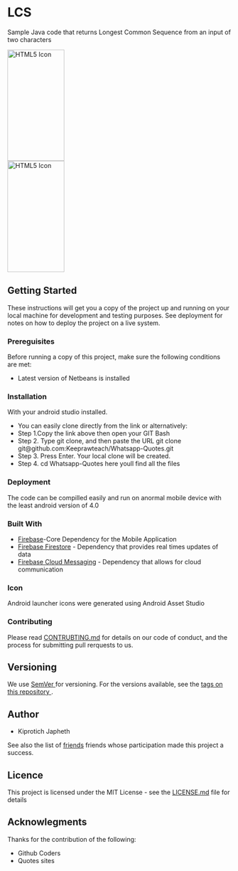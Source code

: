 # LCS
Sample Java code that returns Longest Common Sequence from an input of two characters
<!DOCTYPE html>
<html>
<head>
</head>
<div class="body">
                <div id="pictures" class="column half">
                   <img src="https://firebasestorage.googleapis.com/v0/b/quotes-efd75.appspot.com/o/a.png?alt=media&token=27945675-bbb6-46c4-9182-516a45b78915" alt="HTML5 Icon" style="width:128px;height:250px;">
                </div>
                <div id="contactform" class="column second">
                   <img src="https://firebasestorage.googleapis.com/v0/b/quotes-efd75.appspot.com/o/b.png?alt=media&token=7214049c-4cc1-4eaa-b601-4a3b296bdbb1" alt="HTML5 Icon" style="width:128px;height:250px;">
                   
              


<h2>Getting Started</h2>
<p>These instructions will get you a copy of the project up and running on your local machine for development and testing purposes. See deployment for notes on how to deploy the project on a live system.</p>
<h3>Prereguisites</h3>
<p>Before running a copy of this project, make sure the following conditions are met:</p>
<ul>
  <li>Latest version of Netbeans is installed</li>
 
  </ul>
<h3>Installation</h3>
<p> With your android studio installed. </p>
<ul>
  <li>You can easily clone directly from the link or alternatively: </li>
  <li>Step 1.Copy the link above then open your GIT Bash</li>
  <li>Step 2. Type git clone, and then paste the URL git clone git@github.com:Keeprawteach/Whatsapp-Quotes.git</li>
  <li> Step 3. Press Enter. Your local clone will be created.</li>
  <li>Step 4. cd Whatsapp-Quotes here youll find all the files </li>
  </ul>
<h3>Deployment</h3>
<p>The code can be compilled easily and run on anormal mobile device with the least android version of 4.0</p>
<h3>Built With</h3>
<ul> 
  <li><a href="#">Firebase</a>-Core Dependency for the Mobile Application</li>
  <li><a href="#">Firebase Firestore</a> - Dependency that provides real times updates of data </li>
  <li><a href="#">Firebase Cloud Messaging</a> - Dependency that allows for cloud communication</li>
  </ul>
  <h3>Icon</h3>
  <p>Android launcher icons were generated using Android Asset Studio</p>
<h3>Contributing</h3>
<p>Please read <a href="#"> CONTRUBTING.md</a> for details on our code of conduct, and the process for submitting pull rerquests to us.</p>
<h2>Versioning</h2>

<p>We use <a href="#"> SemVer </a> for versioning. For the versions available, see the <a href="#"> tags on this repository </a>.</p>
<h2>Author</h2>
<ul>
  <li>Kiprotich Japheth</li>
  </ul>

  <p>See also the list of <a href="#">friends</a> friends whose participation made this project a success.</p>
<h2>Licence</h2>
<p>This project is licensed under the MIT License - see the  <a href="#">LICENSE.md</a> file for details</p>
<h2>Acknowlegments</h2>
<p>Thanks for the contribution of the following:</p>
<ul>
  <li>Github Coders</li>
  <li>Quotes sites</li>
  </ul>
<body>

</body>
</html>
